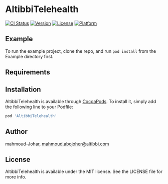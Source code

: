 # AltibbiTelehealth

[![CI Status](https://img.shields.io/travis/mahmoud-Johar/AltibbiTelehealth.svg?style=flat)](https://travis-ci.org/mahmoud-Johar/AltibbiTelehealth)
[![Version](https://img.shields.io/cocoapods/v/AltibbiTelehealth.svg?style=flat)](https://cocoapods.org/pods/AltibbiTelehealth)
[![License](https://img.shields.io/cocoapods/l/AltibbiTelehealth.svg?style=flat)](https://cocoapods.org/pods/AltibbiTelehealth)
[![Platform](https://img.shields.io/cocoapods/p/AltibbiTelehealth.svg?style=flat)](https://cocoapods.org/pods/AltibbiTelehealth)

## Example

To run the example project, clone the repo, and run `pod install` from the Example directory first.

## Requirements

## Installation

AltibbiTelehealth is available through [CocoaPods](https://cocoapods.org). To install
it, simply add the following line to your Podfile:

```ruby
pod 'AltibbiTelehealth'
```

## Author

mahmoud-Johar, mahmoud.abojoher@altibbi.com

## License

AltibbiTelehealth is available under the MIT license. See the LICENSE file for more info.
